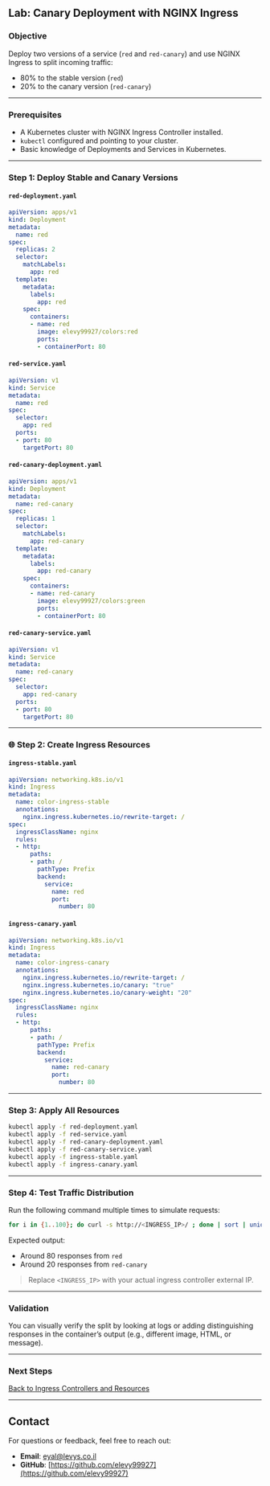 ## Lab: Canary Deployment with NGINX Ingress

### Objective

Deploy two versions of a service (`red` and `red-canary`) and use NGINX Ingress to split incoming traffic:

* 80% to the stable version (`red`)
* 20% to the canary version (`red-canary`)

---

### Prerequisites

* A Kubernetes cluster with NGINX Ingress Controller installed.
* `kubectl` configured and pointing to your cluster.
* Basic knowledge of Deployments and Services in Kubernetes.

---

### Step 1: Deploy Stable and Canary Versions

#### `red-deployment.yaml`

```yaml
apiVersion: apps/v1
kind: Deployment
metadata:
  name: red
spec:
  replicas: 2
  selector:
    matchLabels:
      app: red
  template:
    metadata:
      labels:
        app: red
    spec:
      containers:
      - name: red
        image: elevy99927/colors:red
        ports:
        - containerPort: 80
```

#### `red-service.yaml`

```yaml
apiVersion: v1
kind: Service
metadata:
  name: red
spec:
  selector:
    app: red
  ports:
  - port: 80
    targetPort: 80
```

#### `red-canary-deployment.yaml`

```yaml
apiVersion: apps/v1
kind: Deployment
metadata:
  name: red-canary
spec:
  replicas: 1
  selector:
    matchLabels:
      app: red-canary
  template:
    metadata:
      labels:
        app: red-canary
    spec:
      containers:
      - name: red-canary
        image: elevy99927/colors:green
        ports:
        - containerPort: 80
```

#### `red-canary-service.yaml`

```yaml
apiVersion: v1
kind: Service
metadata:
  name: red-canary
spec:
  selector:
    app: red-canary
  ports:
  - port: 80
    targetPort: 80
```

---

### 🌐 Step 2: Create Ingress Resources

#### `ingress-stable.yaml`

```yaml
apiVersion: networking.k8s.io/v1
kind: Ingress
metadata:
  name: color-ingress-stable
  annotations:
    nginx.ingress.kubernetes.io/rewrite-target: /
spec:
  ingressClassName: nginx
  rules:
  - http:
      paths:
      - path: /
        pathType: Prefix
        backend:
          service:
            name: red
            port:
              number: 80
```

#### `ingress-canary.yaml`

```yaml
apiVersion: networking.k8s.io/v1
kind: Ingress
metadata:
  name: color-ingress-canary
  annotations:
    nginx.ingress.kubernetes.io/rewrite-target: /
    nginx.ingress.kubernetes.io/canary: "true"
    nginx.ingress.kubernetes.io/canary-weight: "20"
spec:
  ingressClassName: nginx
  rules:
  - http:
      paths:
      - path: /
        pathType: Prefix
        backend:
          service:
            name: red-canary
            port:
              number: 80
```

---

### Step 3: Apply All Resources

```bash
kubectl apply -f red-deployment.yaml
kubectl apply -f red-service.yaml
kubectl apply -f red-canary-deployment.yaml
kubectl apply -f red-canary-service.yaml
kubectl apply -f ingress-stable.yaml
kubectl apply -f ingress-canary.yaml
```

---

### Step 4: Test Traffic Distribution

Run the following command multiple times to simulate requests:

```bash
for i in {1..100}; do curl -s http://<INGRESS_IP>/ ; done | sort | uniq -c
```

Expected output:

* Around 80 responses from `red`
* Around 20 responses from `red-canary`

> Replace `<INGRESS_IP>` with your actual ingress controller external IP.

---

### Validation

You can visually verify the split by looking at logs or adding distinguishing responses in the container’s output (e.g., different image, HTML, or message).


---
### **Next Steps**
<A href="./Chapter-10.md">Back to Ingress Controllers and Resources</A>

---
## **Contact**
For questions or feedback, feel free to reach out:
- **Email**: eyal@levys.co.il
- **GitHub**: [https://github.com/elevy99927](https://github.com/elevy99927)
